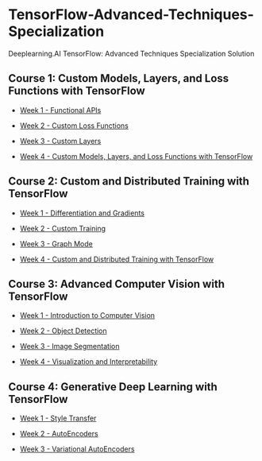 # TensorFlow-Advanced-Techniques-Specialization
Deeplearning.AI TensorFlow: Advanced Techniques Specialization Solution 

## Course 1: Custom Models, Layers, and Loss Functions with TensorFlow

* [Week 1 - Functional APIs](https://github.com/anhtuan85/TensorFlow-Advanced-Techniques-Specialization/tree/main/Course%201%20-%20Custom%20Models%2C%20Layers%2C%20and%20Loss%20Functions%20with%20TensorFlow/Week%201)

* [Week 2 - Custom Loss Functions](https://github.com/anhtuan85/TensorFlow-Advanced-Techniques-Specialization/tree/main/Course%201%20-%20Custom%20Models%2C%20Layers%2C%20and%20Loss%20Functions%20with%20TensorFlow/Week%202)

* [Week 3 - Custom Layers](https://github.com/anhtuan85/TensorFlow-Advanced-Techniques-Specialization/tree/main/Course%201%20-%20Custom%20Models%2C%20Layers%2C%20and%20Loss%20Functions%20with%20TensorFlow/Week%203)

* [Week 4 - Custom Models, Layers, and Loss Functions with TensorFlow](https://github.com/anhtuan85/TensorFlow-Advanced-Techniques-Specialization/tree/main/Course%201%20-%20Custom%20Models%2C%20Layers%2C%20and%20Loss%20Functions%20with%20TensorFlow/Week%204)

## Course 2: Custom and Distributed Training with TensorFlow

* [Week 1 - Differentiation and Gradients](https://github.com/anhtuan85/TensorFlow-Advanced-Techniques-Specialization/tree/main/Course%202%20-%20Custom%20and%20Distributed%20Training%20with%20TensorFlow/Week%201)

* [Week 2 - Custom Training](https://github.com/anhtuan85/TensorFlow-Advanced-Techniques-Specialization/tree/main/Course%202%20-%20Custom%20and%20Distributed%20Training%20with%20TensorFlow/Week%202)

* [Week 3 - Graph Mode](https://github.com/anhtuan85/TensorFlow-Advanced-Techniques-Specialization/tree/main/Course%202%20-%20Custom%20and%20Distributed%20Training%20with%20TensorFlow/Week%203)

* [Week 4 - Custom and Distributed Training with TensorFlow](https://github.com/anhtuan85/TensorFlow-Advanced-Techniques-Specialization/tree/main/Course%202%20-%20Custom%20and%20Distributed%20Training%20with%20TensorFlow/Week%204)

## Course 3: Advanced Computer Vision with TensorFlow

* [Week 1 - Introduction to Computer Vision](https://github.com/anhtuan85/TensorFlow-Advanced-Techniques-Specialization/tree/main/Course%203%20-%20Advanced%20Computer%20Vision%20with%20TensorFlow/Week%201)

* [Week 2 - Object Detection](https://github.com/anhtuan85/TensorFlow-Advanced-Techniques-Specialization/tree/main/Course%203%20-%20Advanced%20Computer%20Vision%20with%20TensorFlow/Week%202)

* [Week 3 - Image Segmentation](https://github.com/anhtuan85/TensorFlow-Advanced-Techniques-Specialization/tree/main/Course%203%20-%20Advanced%20Computer%20Vision%20with%20TensorFlow/Week%203)

* [Week 4 - Visualization and Interpretability](https://github.com/anhtuan85/TensorFlow-Advanced-Techniques-Specialization/tree/main/Course%203%20-%20Advanced%20Computer%20Vision%20with%20TensorFlow/Week%204)

## Course 4: Generative Deep Learning with TensorFlow

* [Week 1 - Style Transfer](https://github.com/anhtuan85/TensorFlow-Advanced-Techniques-Specialization/tree/main/Course%204%20-%20Generative%20Deep%20Learning%20with%20TensorFlow/Week%201)

* [Week 2 - AutoEncoders](https://github.com/anhtuan85/TensorFlow-Advanced-Techniques-Specialization/tree/main/Course%204%20-%20Generative%20Deep%20Learning%20with%20TensorFlow/Week%202)

* [Week 3 - Variational AutoEncoders]()

